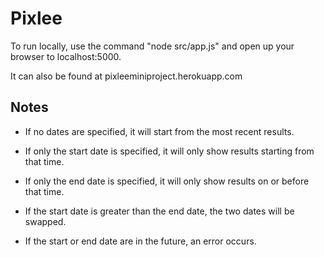 # Pixlee

To run locally, use the command "node src/app.js" and open up your browser to localhost:5000. 

It can also be found at pixleeminiproject.herokuapp.com


## Notes 
- If no dates are specified, it will start from the most recent results. 
- If only the start date is specified, it will only show results starting from that time. 
- If only the end date is specified, it will only show results on or before that time. 

- If the start date is greater than the end date, the two dates will be swapped. 
- If the start or end date are in the future, an error occurs. 